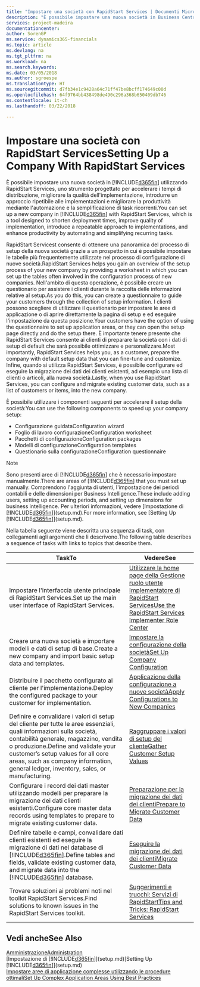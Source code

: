 ```yaml
---
title: "Impostare una società con RapidStart Services | Documenti Microsoft"
description: "È possibile impostare una nuova società in Business Central utilizzando RapidStart Services, uno strumento progettato per accelerare i tempi di distribuzione, migliorare la qualità dell'implementazione, introdurre un approccio ripetibile alle implementazioni e migliorare la produttività mediante l'automazione e la semplificazione di task ricorrenti."
services: project-madeira
documentationcenter: 
author: SorenGP
ms.service: dynamics365-financials
ms.topic: article
ms.devlang: na
ms.tgt_pltfrm: na
ms.workload: na
ms.search.keywords: 
ms.date: 03/05/2018
ms.author: sgroespe
ms.translationtype: HT
ms.sourcegitcommit: d7fb34e1c9428a64c71ff47be8bcff174649c00d
ms.openlocfilehash: 64f9764bb438498de490c296a368b650409db746
ms.contentlocale: it-ch
ms.lasthandoff: 03/22/2018

---
```

# <a name="setting-up-a-company-with-rapidstart-services"></a><span data-ttu-id="ad2b9-103">Impostare una società con RapidStart Services</span><span class="sxs-lookup"><span data-stu-id="ad2b9-103">Setting Up a Company With RapidStart Services</span></span>
<span data-ttu-id="ad2b9-104">È possibile impostare una nuova società in [!INCLUDE[d365fin](includes/d365fin_md.md)] utilizzando RapidStart Services, uno strumento progettato per accelerare i tempi di distribuzione, migliorare la qualità dell'implementazione, introdurre un approccio ripetibile alle implementazioni e migliorare la produttività mediante l'automazione e la semplificazione di task ricorrenti.</span><span class="sxs-lookup"><span data-stu-id="ad2b9-104">You can set up a new company in [!INCLUDE[d365fin](includes/d365fin_md.md)] with RapidStart Services, which is a tool designed to shorten deployment times, improve quality of implementation, introduce a repeatable approach to implementations, and enhance productivity by automating and simplifying recurring tasks.</span></span>  

<span data-ttu-id="ad2b9-105">RapidStart Servicest consente di ottenere una panoramica del processo di setup della nuova società grazie a un prospetto in cui è possibile impostare le tabelle più frequentemente utilizzate nel processo di configurazione di nuove società.</span><span class="sxs-lookup"><span data-stu-id="ad2b9-105">RapidStart Services helps you gain an overview of the setup process of your new company by providing a worksheet in which you can set up the tables often involved in the configuration process of new companies.</span></span> <span data-ttu-id="ad2b9-106">Nell'ambito di questa operazione, è possibile creare un questionario per assistere i clienti durante la raccolta delle informazioni relative al setup.</span><span class="sxs-lookup"><span data-stu-id="ad2b9-106">As you do this, you can create a questionnaire to guide your customers through the collection of setup information.</span></span> <span data-ttu-id="ad2b9-107">I clienti possono scegliere di utilizzare il questionario per impostare le aree di applicazione o di aprire direttamente la pagina di setup e ed eseguire l'impostazione da questa posizione.</span><span class="sxs-lookup"><span data-stu-id="ad2b9-107">Your customers have the option of using the questionnaire to set up application areas, or they can open the setup page directly and do the setup there.</span></span> <span data-ttu-id="ad2b9-108">È importante tenere presente che RapidStart Services consente ai clienti di preparare la società con i dati di setup di default che sarà possibile ottimizzare e personalizzare.</span><span class="sxs-lookup"><span data-stu-id="ad2b9-108">Most importantly, RapidStart Services helps you, as a customer, prepare the company with default setup data that you can fine-tune and customize.</span></span> <span data-ttu-id="ad2b9-109">Infine, quando si utilizza RapidStart Services, è possibile configurare ed eseguire la migrazione dei dati dei clienti esistenti, ad esempio una lista di clienti o articoli, alla nuova società.</span><span class="sxs-lookup"><span data-stu-id="ad2b9-109">Lastly, when you use RapidStart Services, you can configure and migrate existing customer data, such as a list of customers or items, into the new company.</span></span>

<span data-ttu-id="ad2b9-110">È possibile utilizzare i componenti seguenti per accelerare il setup della società:</span><span class="sxs-lookup"><span data-stu-id="ad2b9-110">You can use the following components to speed up your company setup:</span></span>  

-   <span data-ttu-id="ad2b9-111">Configurazione guidata</span><span class="sxs-lookup"><span data-stu-id="ad2b9-111">Configuration wizard</span></span>  
-   <span data-ttu-id="ad2b9-112">Foglio di lavoro configurazione</span><span class="sxs-lookup"><span data-stu-id="ad2b9-112">Configuration worksheet</span></span>  
-   <span data-ttu-id="ad2b9-113">Pacchetti di configurazione</span><span class="sxs-lookup"><span data-stu-id="ad2b9-113">Configuration packages</span></span>  
-   <span data-ttu-id="ad2b9-114">Modelli di configurazione</span><span class="sxs-lookup"><span data-stu-id="ad2b9-114">Configuration templates</span></span>  
-   <span data-ttu-id="ad2b9-115">Questionario sulla configurazione</span><span class="sxs-lookup"><span data-stu-id="ad2b9-115">Configuration questionnaire</span></span>  

> [!Note]  
>  <span data-ttu-id="ad2b9-116">Sono presenti aree di [!INCLUDE[d365fin](includes/d365fin_md.md)] che è necessario impostare manualmente.</span><span class="sxs-lookup"><span data-stu-id="ad2b9-116">There are areas of [!INCLUDE[d365fin](includes/d365fin_md.md)] that you must set up manually.</span></span> <span data-ttu-id="ad2b9-117">Comprendono l'aggiunta di utenti, l'impostazione dei periodi contabili e delle dimensioni per Business Intelligence.</span><span class="sxs-lookup"><span data-stu-id="ad2b9-117">These include adding users, setting up accounting periods, and setting up dimensions for business intelligence.</span></span> <span data-ttu-id="ad2b9-118">Per ulteriori informazioni, vedere [Impostazione di [!INCLUDE[d365fin](includes/d365fin_md.md)]](setup.md).</span><span class="sxs-lookup"><span data-stu-id="ad2b9-118">For more information, see [Setting Up [!INCLUDE[d365fin](includes/d365fin_md.md)]](setup.md).</span></span>

 <span data-ttu-id="ad2b9-119">Nella tabella seguente viene descritta una sequenza di task, con collegamenti agli argomenti che li descrivono.</span><span class="sxs-lookup"><span data-stu-id="ad2b9-119">The following table describes a sequence of tasks with links to topics that describe them.</span></span>

|<span data-ttu-id="ad2b9-120">**Task**</span><span class="sxs-lookup"><span data-stu-id="ad2b9-120">**To**</span></span>|<span data-ttu-id="ad2b9-121">**Vedere**</span><span class="sxs-lookup"><span data-stu-id="ad2b9-121">**See**</span></span>|  
|------------|-------------|  
|<span data-ttu-id="ad2b9-122">Impostare l'interfaccia utente principale di RapidStart Services.</span><span class="sxs-lookup"><span data-stu-id="ad2b9-122">Set up the main user interface of RapidStart Services.</span></span>|[<span data-ttu-id="ad2b9-123">Utilizzare la home page della Gestione ruolo utente Implementatore di RapidStart Services</span><span class="sxs-lookup"><span data-stu-id="ad2b9-123">Use the RapidStart Services Implementer Role Center</span></span>](admin-how-to-use-the-rapidstart-services-role-center-to-track-progress.md)|  
|<span data-ttu-id="ad2b9-124">Creare una nuova società e importare modelli e dati di setup di base.</span><span class="sxs-lookup"><span data-stu-id="ad2b9-124">Create a new company and import basic setup data and templates.</span></span>|[<span data-ttu-id="ad2b9-125">Impostare la configurazione della società</span><span class="sxs-lookup"><span data-stu-id="ad2b9-125">Set Up Company Configuration</span></span>](admin-set-up-company-configuration.md)|  
|<span data-ttu-id="ad2b9-126">Distribuire il pacchetto configurato al cliente per l'implementazione.</span><span class="sxs-lookup"><span data-stu-id="ad2b9-126">Deploy the configured package to your customer for implementation.</span></span>|[<span data-ttu-id="ad2b9-127">Applicazione della configurazione a nuove società</span><span class="sxs-lookup"><span data-stu-id="ad2b9-127">Apply Configurations to New Companies</span></span>](admin-apply-configuration-to-new-companies.md)|
|<span data-ttu-id="ad2b9-128">Definire e convalidare i valori di setup del cliente per tutte le aree essenziali, quali informazioni sulla società, contabilità generale, magazzino, vendita o produzione.</span><span class="sxs-lookup"><span data-stu-id="ad2b9-128">Define and validate your customer’s setup values for all core areas, such as company information, general ledger, inventory, sales, or manufacturing.</span></span>|[<span data-ttu-id="ad2b9-129">Raggruppare i valori di setup del cliente</span><span class="sxs-lookup"><span data-stu-id="ad2b9-129">Gather Customer Setup Values</span></span>](admin-gather-customer-setup-values.md)|  
|<span data-ttu-id="ad2b9-130">Configurare i record dei dati master utilizzando modelli per preparare la migrazione dei dati clienti esistenti.</span><span class="sxs-lookup"><span data-stu-id="ad2b9-130">Configure core master data records using templates to prepare to migrate existing customer data.</span></span>|[<span data-ttu-id="ad2b9-131">Preparazione per la migrazione dei dati dei clienti</span><span class="sxs-lookup"><span data-stu-id="ad2b9-131">Prepare to Migrate Customer Data</span></span>](admin-use-templates-to-prepare-customer-data-for-migration.md)|  
|<span data-ttu-id="ad2b9-132">Definire tabelle e campi, convalidare dati clienti esistenti ed eseguire la migrazione di dati nel database di [!INCLUDE[d365fin](includes/d365fin_md.md)].</span><span class="sxs-lookup"><span data-stu-id="ad2b9-132">Define tables and fields, validate existing customer data, and migrate data into the [!INCLUDE[d365fin](includes/d365fin_md.md)] database.</span></span>|[<span data-ttu-id="ad2b9-133">Eseguire la migrazione dei dati dei clienti</span><span class="sxs-lookup"><span data-stu-id="ad2b9-133">Migrate Customer Data</span></span>](admin-migrate-customer-data.md)|  
|<span data-ttu-id="ad2b9-134">Trovare soluzioni ai problemi noti nel toolkit RapidStart Services.</span><span class="sxs-lookup"><span data-stu-id="ad2b9-134">Find solutions to known issues in the RapidStart Services toolkit.</span></span>|[<span data-ttu-id="ad2b9-135">Suggerimenti e trucchi: Servizi di RapidStart</span><span class="sxs-lookup"><span data-stu-id="ad2b9-135">Tips and Tricks: RapidStart Services</span></span>](admin-tips-and-tricks-rapidstart-services.md)|  

## <a name="see-also"></a><span data-ttu-id="ad2b9-136">Vedi anche</span><span class="sxs-lookup"><span data-stu-id="ad2b9-136">See Also</span></span>  
[<span data-ttu-id="ad2b9-137">Amministrazione</span><span class="sxs-lookup"><span data-stu-id="ad2b9-137">Administration</span></span>](admin-setup-and-administration.md)  
<span data-ttu-id="ad2b9-138">[Impostazione di [!INCLUDE[d365fin](includes/d365fin_md.md)]](setup.md)</span><span class="sxs-lookup"><span data-stu-id="ad2b9-138">[Setting Up [!INCLUDE[d365fin](includes/d365fin_md.md)]](setup.md)</span></span>  
[<span data-ttu-id="ad2b9-139">Impostare aree di applicazione complesse utilizzando le procedure ottimali</span><span class="sxs-lookup"><span data-stu-id="ad2b9-139">Set Up Complex Application Areas Using Best Practices</span></span>](set-up-complex-application-areas-using-best-practices.md)   

